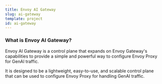 ```yaml
---
title: Envoy AI Gateway
slug: ai-gateway
template: project
id: ai-gateway
---
```


### What is Envoy AI Gateway?

Envoy AI Gateway is a control plane that expands on Envoy Gateway's capabilities to provide a simple and powerful way to configure Envoy Proxy for GenAI traffic.

It is designed to be a lightweight, easy-to-use, and scalable control plane that can be used to configure Envoy Proxy for handling GenAI traffic.
